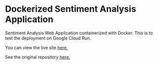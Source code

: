 # Dockerized Sentiment Analysis Application

Sentiment Analysis Web Application containerized with Docker. This is to test the deployment on Google Cloud Run. 

You can view the live site [here.](https://nlp-sentiment-analysis-app.vercel.app/)

See the original repository [here.](https://github.com/AdmiralFirefox/nlp-sentiment-analysis-app)

